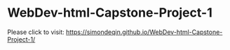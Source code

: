 # WebDev-html-Capstone-Project-1
Please click to visit: https://simondeqin.github.io/WebDev-html-Capstone-Project-1/
